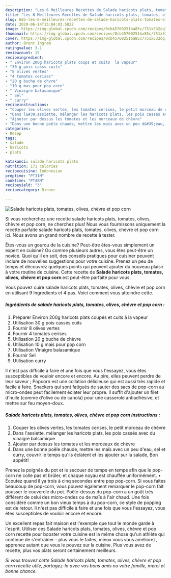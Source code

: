 ```yaml
---
description: "Les 6 Meilleures Recettes de Salade haricots plats, tomates, olives, chèvre et pop corn"
title: "Les 6 Meilleures Recettes de Salade haricots plats, tomates, olives, chèvre et pop corn"
slug: 685-les-6-meilleures-recettes-de-salade-haricots-plats-tomates-olives-chevre-et-pop-corn
date: 2020-06-14T15:04:03.582Z
image: https://img-global.cpcdn.com/recipes/0cb45760251ba85c/751x532cq70/salade-haricots-plats-tomates-olives-chevre-et-pop-corn-photo-principale-de-la-recette.jpg
thumbnail: https://img-global.cpcdn.com/recipes/0cb45760251ba85c/751x532cq70/salade-haricots-plats-tomates-olives-chevre-et-pop-corn-photo-principale-de-la-recette.jpg
cover: https://img-global.cpcdn.com/recipes/0cb45760251ba85c/751x532cq70/salade-haricots-plats-tomates-olives-chevre-et-pop-corn-photo-principale-de-la-recette.jpg
author: Brent Ingram
ratingvalue: 3.1
reviewcount: 15
recipeingredient:
- " Environ 200g haricots plats coups et cuits  la vapeur"
- "30 g pois casss cuits"
- "8 olives vertes"
- "4 tomates cerises"
- "20 g buche de chvre"
- "10 g mas pour pop corn"
- " Vinaigre balasamique"
- " Sel"
- " curry"
recipeinstructions:
- "Couper les olives vertes, les tomates cerises, le petit morceau de chèvre"
- "Dans l&#39;assiette, mélanger les haricots plats, les pois cassés avec du vinaigre balsamique"
- "Ajouter par dessus les tomates et les morceaux de chèvre"
- "Dans une bonne poêle chaude, mettre les maïs avec un peu d&#39;eau, sel et curry, couvrir le temps qu&#39;ils éclatent et les ajouter sur la salade, Bon appétit!"
categories:
- Resep
tags:
- salade
- haricots
- plats

katakunci: salade haricots plats 
nutrition: 171 calories
recipecuisine: Indonesian
preptime: "PT31M"
cooktime: "PT48M"
recipeyield: "3"
recipecategory: Dinner

---
```



![Salade haricots plats, tomates, olives, chèvre et pop corn](https://img-global.cpcdn.com/recipes/0cb45760251ba85c/751x532cq70/salade-haricots-plats-tomates-olives-chevre-et-pop-corn-photo-principale-de-la-recette.jpg)

Si vous recherchez une recette salade haricots plats, tomates, olives, chèvre et pop corn, ne cherchez plus! Nous vous fournissons uniquement la recette parfaite salade haricots plats, tomates, olives, chèvre et pop corn ici. Nous avons un grand nombre de recette à tester.

Êtes-vous un gourou de la cuisine? Peut-être êtes-vous simplement un expert en cuisine? Ou comme plusieurs autres, vous êtes peut-être un novice. Quoi qu'il en soit, des conseils pratiques pour cuisiner peuvent inclure de nouvelles suggestions pour votre cuisine. Prenez un peu de temps et découvrez quelques points qui peuvent ajouter du nouveau plaisir à votre routine de cuisine. Cette recette de <strong> Salade haricots plats, tomates, olives, chèvre et pop corn </strong> est peut-être parfaite pour vous.

<!--inarticleads1-->

Vous pouvez cuire salade haricots plats, tomates, olives, chèvre et pop corn en utilisant 9 Ingrédients et 4 pas. Voici comment vous atteindre cette.

##### Ingrédients de salade haricots plats, tomates, olives, chèvre et pop corn :

1. Préparer  Environ 200g haricots plats coupés et cuits à la vapeur
1. Utilisation 30 g pois cassés cuits
1. Fournir 8 olives vertes
1. Fournir 4 tomates cerises
1. Utilisation 20 g buche de chèvre
1. Utilisation 10 g maïs pour pop corn
1. Utilisation  Vinaigre balasamique
1. Fournir  Sel
1. Utilisation  curry


Il n&#39;est pas difficile à faire et une fois que vous l&#39;essayez, vous êtes susceptibles de vouloir encore et encore. Au pire, elles peuvent perdre de leur saveur ; Popcorn est une collation délicieuse qui est aussi très rapide et facile à faire. Snackers qui sont fatigués de sauter des sacs de pop-corn au micro-ondes peut facilement éclater leur propre. Il suffit d&#39;ajouter un filet d&#39;huile (comme d&#39;olive ou de canola) pour une casserole antiadhésive, et mettre sur feu moyen-doux. 

<!--inarticleads2-->

##### Salade haricots plats, tomates, olives, chèvre et pop corn instructions :

1. Couper les olives vertes, les tomates cerises, le petit morceau de chèvre
1. Dans l&#39;assiette, mélanger les haricots plats, les pois cassés avec du vinaigre balsamique
1. Ajouter par dessus les tomates et les morceaux de chèvre
1. Dans une bonne poêle chaude, mettre les maïs avec un peu d&#39;eau, sel et curry, couvrir le temps qu&#39;ils éclatent et les ajouter sur la salade, Bon appétit!


Prenez la poignée du pot et le secouer de temps en temps afin que le pop-corn ne colle pas et brûler, et chaque noyau est chauffée uniformément. • Écoutez quand il ya trois à cinq secondes entre pop pop-corn. Si vous faites beaucoup de pop-corn, vous pouvez également remarquer le pop-corn fait pousser le couvercle du pot. Poêle-dessus du pop-corn a un goût très différent de celui des micro-ondes ou de maïs à l&#39;air chaud. Une fois considéré comme un bon vieux temps à du pop-corn, ce style de popping est de retour. Il n&#39;est pas difficile à faire et une fois que vous l&#39;essayez, vous êtes susceptibles de vouloir encore et encore. 

<!--inarticleads1-->

<p>
Un excellent repas fait maison est l'exemple que tout le monde garde à l'esprit. Utiliser ces Salade haricots plats, tomates, olives, chèvre et pop corn recette pour booster votre cuisine est la même chose qu'un athlète qui continue de s'entraîner - plus vous le faites, mieux vous vous améliorez, apprenez autant que vous le pouvez sur la cuisine. Plus vous avez de recette, plus vos plats seront certainement meilleurs.
</p>

<p>
<i>Si vous trouvez cette Salade haricots plats, tomates, olives, chèvre et pop corn recette utile, partagez-la avec vos bons amis ou votre famille, merci et bonne chance.</i>
</p>
